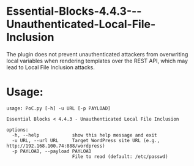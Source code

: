 # Essential-Blocks-4.4.3---Unauthenticated-Local-File-Inclusion
The plugin does not prevent unauthenticated attackers from overwriting local variables when rendering templates over the REST API, which may lead to Local File Inclusion attacks.


# Usage:

```
usage: PoC.py [-h] -u URL [-p PAYLOAD]

Essential Blocks < 4.4.3 - Unauthenticated Local File Inclusion

options:
  -h, --help            show this help message and exit
  -u URL, --url URL     Target WordPress site URL (e.g., http://192.168.100.74:888/wordpress)
  -p PAYLOAD, --payload PAYLOAD
                        File to read (default: /etc/passwd)

```

